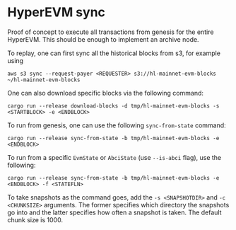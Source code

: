 # HyperEVM sync

Proof of concept to execute all transactions from genesis for the entire HyperEVM. This should be enough to implement an archive node.

To replay, one can first sync all the historical blocks from s3, for example using

`aws s3 sync --request-payer <REQUESTER> s3://hl-mainnet-evm-blocks ~/hl-mainnet-evm-blocks`

One can also download specific blocks via the following command:

`cargo run --release download-blocks -d tmp/hl-mainnet-evm-blocks -s <STARTBLOCK> -e <ENDBLOCK>`

To run from genesis, one can use the following `sync-from-state` command:

`cargo run --release sync-from-state -b tmp/hl-mainnet-evm-blocks -e <ENDBLOCK>`

To run from a specific `EvmState` or `AbciState` (use `--is-abci` flag), use the following:

`cargo run --release sync-from-state -b tmp/hl-mainnet-evm-blocks -e <ENDBLOCK> -f <STATEFLN>`

To take snapshots as the command goes, add the `-s <SNAPSHOTDIR>` and `-c <CHUNKSIZE>` arguments. The former specifies which directory the snapshots go into and the latter specifies how often a snapshot is taken. The default chunk size is 1000.